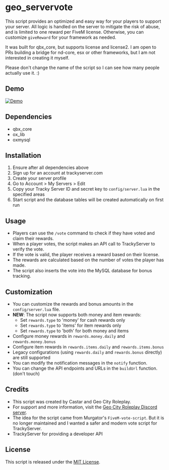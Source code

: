 # geo_servervote

This script provides an optimized and easy way for your players to support your server. All logic is handled on the server to mitigate the risk of abuse, and is limited to one reward per FiveM license. Otherwise, you can customize `giveReward` for your framework as needed.

It was built for qbx_core, but supports license and license2. I am open to PRs building a bridge for nd-core, esx or other frameworks, but I am not interested in creating it myself.

Please don't change the name of the script so I can see how many people actually use it. :)

## Demo 

[![Demo](http://img.youtube.com/vi/I5X_LwFdKYg/0.jpg)](http://www.youtube.com/watch?v=I5X_LwFdKYg "geo_servervote demo")

## Dependencies
- qbx_core
- ox_lib
- oxmysql

## Installation
1. Ensure after all dependencies above
2. Sign up for an account at trackyserver.com
3. Create your server profile
4. Go to Account > My Servers > Edit
5. Copy your Tracky Server ID and secret key to `config/server.lua` in the specified areas
6. Start script and the database tables will be created automatically on first run

## Usage
- Players can use the `/vote` command to check if they have voted and claim their rewards.
- When a player votes, the script makes an API call to TrackyServer to verify the vote.
- If the vote is valid, the player receives a reward based on their license.
- The rewards are calculated based on the number of votes the player has made.
- The script also inserts the vote into the MySQL database for bonus tracking.

## Customization
- You can customize the rewards and bonus amounts in the `config/server.lua` file.
- **NEW**: The script now supports both money and item rewards:
  - Set `rewards.type` to 'money' for cash rewards only
  - Set `rewards.type` to 'items' for item rewards only  
  - Set `rewards.type` to 'both' for both money and items
- Configure money rewards in `rewards.money.daily` and `rewards.money.bonus`
- Configure item rewards in `rewards.items.daily` and `rewards.items.bonus`
- Legacy configurations (using `rewards.daily` and `rewards.bonus` directly) are still supported
- You can modify the notification messages in the `notify` function.
- You can change the API endpoints and URLs in the `buildUrl` function. (don't touch)

## Credits
- This script was created by Castar and Geo City Roleplay.
- For support and more information, visit the [Geo City Roleplay Discord server](https://discord.gg/geocityrp).
- The idea for the script came from Murgator's `FiveM-vote-script`. But it is no longer maintained and I wanted a safer and modern vote script for TrackyServer.
- TrackyServer for providing a developer API

## License
This script is released under the [MIT License](https://opensource.org/licenses/MIT).
